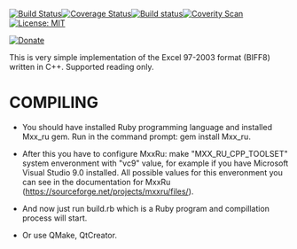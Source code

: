 [![Build Status](https://travis-ci.org/igormironchik/read-excel.svg?branch=master)](https://travis-ci.org/igormironchik/read-excel)[![Coverage Status](https://coveralls.io/repos/github/igormironchik/read-excel/badge.svg?branch=master)](https://coveralls.io/github/igormironchik/read-excel?branch=master)[![Build status](https://ci.appveyor.com/api/projects/status/qp5re03oy20932ve/branch/master?svg=true)](https://ci.appveyor.com/project/igormironchik/read-excel/branch/master)[![Coverity Scan](https://scan.coverity.com/projects/14470/badge.svg)](https://scan.coverity.com/projects/igormironchik-read-excel)[![License: MIT](https://img.shields.io/badge/license-MIT-blue.svg)](https://opensource.org/licenses/MIT)

[![Donate](https://liberapay.com/assets/widgets/donate.svg)](https://liberapay.com/imironchik/donate)

This is very simple implementation of the Excel 97-2003 format (BIFF8) written in C++.
Supported reading only.


# COMPILING

 * You should have installed Ruby programming language and installed Mxx_ru gem.
   Run in the command prompt: gem install Mxx_ru.

 * After this you have to configure MxxRu: make "MXX_RU_CPP_TOOLSET" system enveronment
   with "vc9" value, for example if you have Microsoft Visual Studio 9.0 installed. All
   possible values for this enveronment you can see in the documentation for MxxRu
   (https://sourceforge.net/projects/mxxru/files/).

 * And now just run build.rb which is a Ruby program and compillation process will start.

 * Or use QMake, QtCreator.

